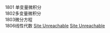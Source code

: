 1801 单变量微积分  
1802多变量微积分  
1803微分方程  
1806线性代数
[Site Unreachable](https://www.youtube.com/watch?v=9RJml41PFnc)
[Site Unreachable](https://www.youtube.com/playlist?list=PLUl4u3cNGP63oTpyxCMLKt_JmB0WtSZfG)
